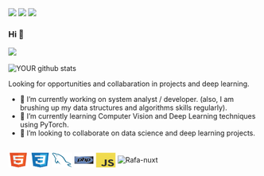 ##
[<img src = "https://img.shields.io/badge/instagram-%23E4405F.svg?&style=for-the-badge&logo=instagram&logoColor=white"/>](https://www.instagram.com/cleciolins/) [<img src = "https://img.shields.io/badge/facebook-%231877F2.svg?&style=for-the-badge&logo=facebook&logoColor=white"/>](https://www.facebook.com/cleciolins) [<img src="https://img.shields.io/badge/linkedin-%230077B5.svg?&style=for-the-badge&logo=linkedin&logoColor=white" />](https://www.linkedin.com/in/cleciolins/) 


### Hi 👋


<img src="https://github.com/cleciobr/devbook/blob/main/design/Octocat.jpg">


![YOUR github stats](https://github-readme-stats.vercel.app/api?username=cleciobr&theme=github_dark&show_icons=true)

Looking for opportunities and collabaration in projects and deep learning.
- 🔭 I’m currently working on system analyst / developer. (also, I am brushing up my data structures and algorithms skills regularly).
- 🌱 I’m currently learning Computer Vision and Deep Learning techniques using PyTorch.
- 🤝 I’m looking to collaborate on data science and deep learning projects. 



<div style="display: inline_block"><br>
  <img align="center" alt="Rafa-HTML" height="30" width="40" src="https://raw.githubusercontent.com/devicons/devicon/master/icons/html5/html5-original.svg">
  <img align="center" alt="Rafa-CSS" height="30" width="40" src="https://raw.githubusercontent.com/devicons/devicon/master/icons/css3/css3-original.svg">
  <img align="center" alt="Rafa-PHP" height="30" width="40" src="https://raw.githubusercontent.com/devicons/devicon/master/icons/mysql/mysql-original.svg"> 
  <img align="center" alt="Rafa-PHP" height="30" width="40" src="https://raw.githubusercontent.com/devicons/devicon/master/icons/php/php-original.svg"> 
  <img align="center" alt="Rafa-Js" height="30" width="40" src="https://raw.githubusercontent.com/devicons/devicon/master/icons/javascript/javascript-original.svg">
  <img align="center" alt="Rafa-nuxt" height="30" width="40" src="https://raw.githubusercontent.com/devicons/devicon/master/icons/javascript/nuxtjs-original.svg"> 
</div>
